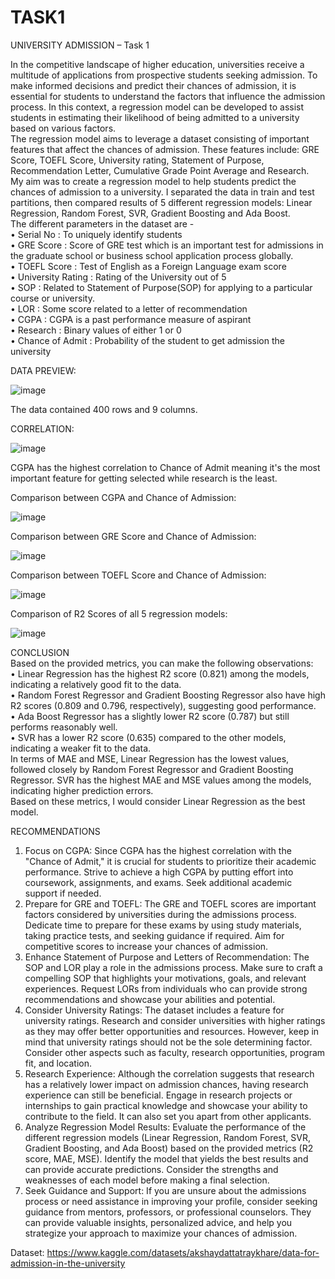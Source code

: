 # TASK1
UNIVERSITY ADMISSION – Task 1<br>

In the competitive landscape of higher education, universities receive a multitude of applications from prospective students seeking admission. To make informed decisions and predict their chances of admission, it is essential for students to understand the factors that influence the admission process. In this context, a regression model can be developed to assist students in estimating their likelihood of being admitted to a university based on various factors.<br>
The regression model aims to leverage a dataset consisting of important features that affect the chances of admission. These features include: GRE Score, TOEFL Score, University rating, Statement of Purpose, Recommendation Letter, Cumulative Grade Point Average and Research.<br>
My aim was to create a regression model to help students predict the chances of admission to a university. I separated the data in train and test partitions, then compared results of 5 different regression models: Linear Regression, Random Forest, SVR, Gradient Boosting and Ada Boost.<br>
The different parameters in the dataset are -<br>
•	Serial No : To uniquely identify students<br>
•	GRE Score : Score of GRE test which is an important test for admissions in the graduate school or business school application process globally.<br>
•	TOEFL Score : Test of English as a Foreign Language exam score<br>
•	University Rating : Rating of the University out of 5<br>
•	SOP : Related to Statement of Purpose(SOP) for applying to a particular course or university.<br>
•	LOR : Some score related to a letter of recommendation<br>
•	CGPA : CGPA is a past performance measure of aspirant<br>
•	Research : Binary values of either 1 or 0<br>
•	Chance of Admit : Probability of the student to get admission the university<br>

DATA PREVIEW:<br>

 ![image](https://github.com/IvyNjoroge/task1/assets/111203571/6d494c5b-1d75-4bb4-ae7f-7026619e5875)

The data contained 400 rows and 9 columns.<br>

CORRELATION:<br>

![image](https://github.com/IvyNjoroge/task1/assets/111203571/85e32a92-40c0-4289-9ace-af52d146ae22)<br>

CGPA has the highest correlation to Chance of Admit meaning it's the most important feature for getting selected while research is the least. <br>
 
Comparison between CGPA and Chance of Admission:<br>

 ![image](https://github.com/IvyNjoroge/task1/assets/111203571/b9170646-0b7b-450a-938e-3232213b97c4)<br>

Comparison between GRE Score and Chance of Admission:<br>

 ![image](https://github.com/IvyNjoroge/task1/assets/111203571/7a5e7674-9d4d-4f6d-b8ff-d64f0f471d3c)<br>

Comparison between TOEFL Score and Chance of Admission:<br>

 ![image](https://github.com/IvyNjoroge/task1/assets/111203571/9221027f-2067-4dba-b16b-b0d917510714)<br>

Comparison of R2 Scores of all 5 regression models:<br>

 ![image](https://github.com/IvyNjoroge/task1/assets/111203571/a756b38f-bca6-4fed-bdc7-307e1b0395f8)<br>

CONCLUSION<br>
Based on the provided metrics, you can make the following observations:<br>
•	Linear Regression has the highest R2 score (0.821) among the models, indicating a relatively good fit to the data.<br>
•	Random Forest Regressor and Gradient Boosting Regressor also have high R2 scores (0.809 and 0.796, respectively), suggesting good performance.<br>
•	Ada Boost Regressor has a slightly lower R2 score (0.787) but still performs reasonably well.<br>
•	SVR has a lower R2 score (0.635) compared to the other models, indicating a weaker fit to the data.<br>
In terms of MAE and MSE, Linear Regression has the lowest values, followed closely by Random Forest Regressor and Gradient Boosting Regressor. SVR has the highest MAE and MSE values among the models, indicating higher prediction errors.<br>
Based on these metrics, I would consider Linear Regression as the best model.<br>

RECOMMENDATIONS
1.	Focus on CGPA: Since CGPA has the highest correlation with the "Chance of Admit," it is crucial for students to prioritize their academic performance. Strive to achieve a high CGPA by putting effort into coursework, assignments, and exams. Seek additional academic support if needed.<br>
2.	Prepare for GRE and TOEFL: The GRE and TOEFL scores are important factors considered by universities during the admissions process. Dedicate time to prepare for these exams by using study materials, taking practice tests, and seeking guidance if required. Aim for competitive scores to increase your chances of admission.<br>
3.	Enhance Statement of Purpose and Letters of Recommendation: The SOP and LOR play a role in the admissions process. Make sure to craft a compelling SOP that highlights your motivations, goals, and relevant experiences. Request LORs from individuals who can provide strong recommendations and showcase your abilities and potential.<br>
4.	Consider University Ratings: The dataset includes a feature for university ratings. Research and consider universities with higher ratings as they may offer better opportunities and resources. However, keep in mind that university ratings should not be the sole determining factor. Consider other aspects such as faculty, research opportunities, program fit, and location.<br>
5.	Research Experience: Although the correlation suggests that research has a relatively lower impact on admission chances, having research experience can still be beneficial. Engage in research projects or internships to gain practical knowledge and showcase your ability to contribute to the field. It can also set you apart from other applicants.<br>
6.	Analyze Regression Model Results: Evaluate the performance of the different regression models (Linear Regression, Random Forest, SVR, Gradient Boosting, and Ada Boost) based on the provided metrics (R2 score, MAE, MSE). Identify the model that yields the best results and can provide accurate predictions. Consider the strengths and weaknesses of each model before making a final selection.<br>
7.	Seek Guidance and Support: If you are unsure about the admissions process or need assistance in improving your profile, consider seeking guidance from mentors, professors, or professional counselors. They can provide valuable insights, personalized advice, and help you strategize your approach to maximize your chances of admission.<br>

Dataset: https://www.kaggle.com/datasets/akshaydattatraykhare/data-for-admission-in-the-university
